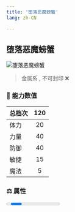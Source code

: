 ```yaml
---
title: '堕落恶魔螃蟹'
lang: zh-CN

---
```


<RouterBack />

## 堕落恶魔螃蟹

![堕落恶魔螃蟹](https://user-images.githubusercontent.com/78347270/115958476-9586dc00-a542-11eb-8877-1828211a339b.gif) 

> 金属系 , 不可封印 :x:


### 💪 能力数值

| 总档次       | 120            |
| :----------- |:-------------:|
| 体力      | 20   <Stars :number="2" />  |
| 力量      | 40   <Stars :number="4" />  |
| 防御      | 40   <Stars :number="4" />  | 
| 敏捷      | 15  <Stars :number="1.5" />  | 
| 魔法      | 5  <Stars :number="0.5" />   | 


### ⚖️ 属性


<Progress earth :number="0" />

<Progress water :number="2" />

<Progress fire :number="8" />

<Progress wind :number="0" />

### ✨ 技能栏 <Strong>9个</Strong>

- 攻击
- 防御

### 👶 1级出现点

- 无









